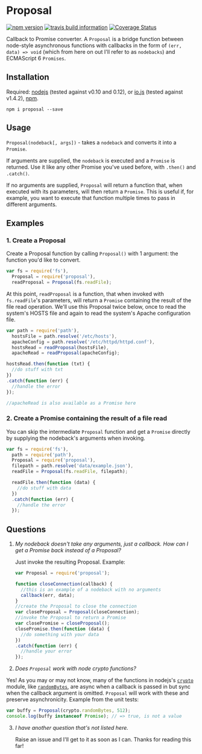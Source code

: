 # Proposal
[![npm version](https://badge.fury.io/js/proposal.svg)](http://badge.fury.io/js/proposal)
[![travis build information](https://api.travis-ci.org/vinniegarcia/proposal.svg)](https://travis-ci.org/vinniegarcia/proposal)
[![Coverage Status](https://coveralls.io/repos/vinniegarcia/proposal/badge.svg)](https://coveralls.io/r/vinniegarcia/proposal)

Callback to Promise converter. A `Proposal` is a bridge function between node-style asynchronous functions with callbacks in the form of `(err, data) => void` (which from here on out I'll refer to as `nodebacks`) and ECMAScript 6 `Promises`.

## Installation
Required: [nodejs](http://nodejs.org/) (tested against v0.10 and 0.12), or [io.js](https://iojs.org/) (tested against v1.4.2), [npm](https://www.npmjs.com/).
```
npm i proposal --save
```

## Usage
`Proposal(nodeback[, args])` - takes a `nodeback` and converts it into a `Promise`.

If arguments are supplied, the `nodeback` is executed and a `Promise` is returned. Use it like any other Promise you've used before, with `.then()` and `.catch()`.

If no arguments are supplied, `Proposal` will return a function that, when executed with its parameters, will then return a `Promise`. This is useful if, for example, you want to execute that function multiple times to pass in different arguments.

## Examples

### 1. Create a Proposal

Create a Proposal function by calling `Proposal()` with 1 argument: the function you'd like to convert.
```javascript
var fs = require('fs'),
  Proposal = require('proposal'),
  readProposal = Proposal(fs.readFile);
```
At this point, `readProposal` is a function, that when invoked with `fs.readFile`'s parameters, will return a `Promise` containing the result of the file read operation. We'll use this Proposal twice below, once to read the system's HOSTS file and again to read the system's Apache configuration file.
```javascript
var path = require('path'),
  hostsFile = path.resolve('/etc/hosts'),
  apacheConfig = path.resolve('/etc/httpd/httpd.conf'),
  hostsRead = readProposal(hostsFile),
  apacheRead = readProposal(apacheConfig);

hostsRead.then(function (txt) {
  //do stuff with txt
})
.catch(function (err) {
  //handle the error
});

//apacheRead is also available as a Promise here
```

### 2. Create a Promise containing the result of a file read

You can skip the intermediate `Proposal` function and get a `Promise` directly by supplying the nodeback's arguments when invoking.

```javascript
var fs = require('fs'),
  path = require('path'),
  Proposal = require('proposal'),
  filepath = path.resolve('data/example.json'),
  readFile = Proposal(fs.readFile, filepath);

  readFile.then(function (data) {
    //do stuff with data
  })
  .catch(function (err) {
    //handle the error
  });
```

## Questions

1. _My nodeback doesn't take any arguments, just a callback. How can I get a Promise back 
    instead of a Proposal?_
    
    Just invoke the resulting Proposal. Example:
    ```javascript
    var Proposal = require('proposal');

    function closeConnection(callback) {
      //this is an example of a nodeback with no arguments
      callback(err, data);
    }
    //create the Proposal to close the connection
    var closeProposal = Proposal(closeConnection);
    //invoke the Proposal to return a Promise
    var closePromise = closeProposal();
    closePromise.then(function (data) {
      //do something with your data
    })
    .catch(function (err) {
      //handle your error
    });
    ```
2. _Does `Proposal` work with node crypto functions?_
  
  Yes! As you may or may not know, many of the functions in nodejs's [`crypto`](http://nodejs.org/api/crypto.html) module, like [`randomBytes`](http://nodejs.org/api/crypto.html#crypto_crypto_randombytes_size_callback), are async when a callback is passed in but sync when the callback argument is omitted. `Proposal` will work with these and preserve asynchronicity. Example from the unit tests:
  ```javascript
  var buffy = Proposal(crypto.randomBytes, 512);
  console.log(buffy instanceof Promise); // => true, is not a value
  ```
3. _I have another question that's not listed here._

    Raise an issue and I'll get to it as soon as I can. Thanks for reading this far!
